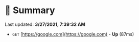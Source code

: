 # 📖 Summary
Last updated: **3/27/2021, 7:39:32 AM**

- `GET` [https://google.com](https://google.com) - **Up** (87ms)
